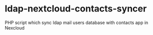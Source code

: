 # ldap-nextcloud-contacts-syncer
PHP script which sync ldap mail users database with contacts app in Nexcloud
